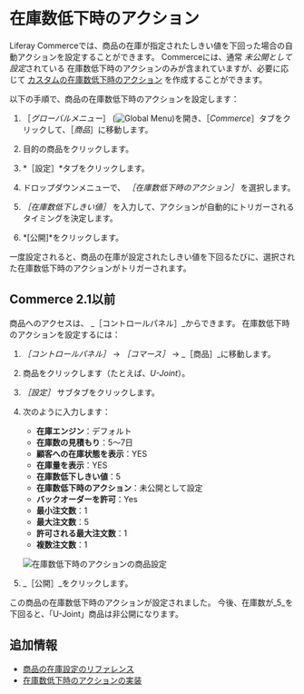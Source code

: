 # 在庫数低下時のアクション

Liferay Commerceでは、商品の在庫が指定されたしきい値を下回った場合の自動アクションを設定することができます。 Commerceには、通常 *未公開として設定*されている 在庫数低下時のアクションのみが含まれていますが、必要に応じて [カスタムの在庫数低下時のアクション](../../developer-guide/implementing-a-custom-low-stock-activity.md) を作成することができます。

以下の手順で、商品の在庫数低下時のアクションを設定します：

1. ［*グローバルメニュー*］ (![Global Menu](../../images/icon-applications-menu.png))を開き、［*Commerce*］タブをクリックして、［*商品*］に移動します。

1. 目的の商品をクリックします。

1. *［設定］*タブをクリックします。

1. ドロップダウンメニューで、 *［在庫数低下時のアクション］* を選択します。

1. *［在庫数低下しきい値］* を入力して、アクションが自動的にトリガーされるタイミングを決定します。

1. *[公開]*をクリックします。

一度設定されると、商品の在庫が設定されたしきい値を下回るたびに、選択された在庫数低下時のアクションがトリガーされます。

## Commerce 2.1以前

商品へのアクセスは、 _［コントロールパネル］_からできます。 在庫数低下時のアクションを設定するには：

1. _［コントロールパネル］_ → _［コマース］_ → _［商品］_に移動します。
1. 商品をクリックします（たとえば、_U-Joint_）。
1. _［設定］_ サブタブをクリックします。
1. 次のように入力します：
    * **在庫エンジン**：デフォルト
    * **在庫数の見積もり**：5～7日
    * **顧客への在庫状態を表示**：YES
    * **在庫量を表示**：YES
    * **在庫数低下しきい値**：5
    * **在庫数低下時のアクション**：未公開として設定
    * **バックオーダーを許可**：Yes
    * **最小注文数**：1
    * **最大注文数**：5
    * **許可される最大注文数**：1
    * **複数注文数**：1

    ![在庫数低下時のアクションの商品設定](./low-stock-action/images/01.png)

1. _［公開］_をクリックします。

この商品の在庫数低下時のアクションが設定されました。 今後、在庫数が_5_を下回ると、「U-Joint」商品は非公開になります。

## 追加情報

* [商品の在庫設定のリファレンス](./product-inventory-configuration-reference.md)
* [在庫数低下時のアクションの実装](../../developer-guide/implementing-a-custom-low-stock-activity.md)
